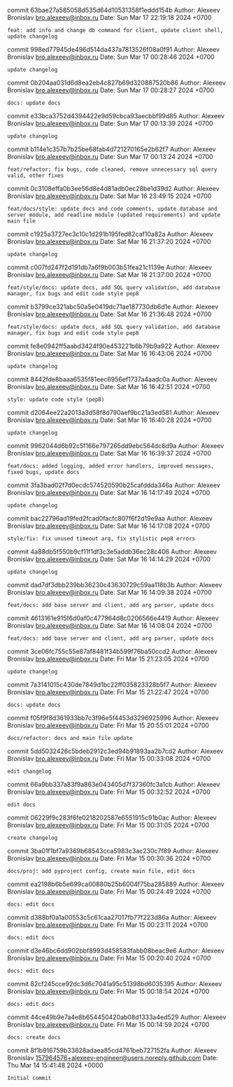 commit 63bae27a585058d535d64d10531358f1eddd154b
Author: Alexeev Bronislav <bro.alexeev@inbox.ru>
Date:   Sun Mar 17 22:19:18 2024 +0700

    feat: add info and change db command for client, update client shell, update changelog

commit 998ed77945de496d514da437a7813526f08a0f91
Author: Alexeev Bronislav <bro.alexeev@inbox.ru>
Date:   Sun Mar 17 00:28:46 2024 +0700

    update changelog

commit 0b204aa031d6d8ea2eb4c827b69d320887520b86
Author: Alexeev Bronislav <bro.alexeev@inbox.ru>
Date:   Sun Mar 17 00:28:27 2024 +0700

    docs: update docs

commit e33bca3752d4394422e9d59cbca93aecbbf99d85
Author: Alexeev Bronislav <bro.alexeev@inbox.ru>
Date:   Sun Mar 17 00:13:39 2024 +0700

    update changelog

commit b114e1c357b7b25be68fab4d721270165e2b62f7
Author: Alexeev Bronislav <bro.alexeev@inbox.ru>
Date:   Sun Mar 17 00:13:24 2024 +0700

    feat/refactor: fix bugs, code cleaned, remove unnecessary sql query valid, other fixes

commit 0c3108effa0b3ee56d8e4d81adb0ec28be1d39d2
Author: Alexeev Bronislav <bro.alexeev@inbox.ru>
Date:   Sat Mar 16 23:49:15 2024 +0700

    feat/docs/style: update docs and code comments, update database and server module, add readline module (updated requirements) and update main file

commit c1925a3727ec3c10c1d291b195fed82caf10a82a
Author: Alexeev Bronislav <bro.alexeev@inbox.ru>
Date:   Sat Mar 16 21:37:20 2024 +0700

    update changelog

commit c007fd247f2d191db7a6f9b003b51fea21c1139e
Author: Alexeev Bronislav <bro.alexeev@inbox.ru>
Date:   Sat Mar 16 21:37:00 2024 +0700

    feat/style/docs: update docs, add SQL query validation, add database manager, fix bugs and edit code style pep8

commit b3799ce321abc50a5e0419dc71ae187730db6d1e
Author: Alexeev Bronislav <bro.alexeev@inbox.ru>
Date:   Sat Mar 16 21:36:48 2024 +0700

    feat/style/docs: update docs, add SQL query validation, add database manager, fix bugs and edit code style pep8

commit fe8e0942ff5aabd3424f90e453221b6b79b9a922
Author: Alexeev Bronislav <bro.alexeev@inbox.ru>
Date:   Sat Mar 16 16:43:06 2024 +0700

    update changelog

commit 8442fde8baaa6535f81eec6956ef1737a4aadc0a
Author: Alexeev Bronislav <bro.alexeev@inbox.ru>
Date:   Sat Mar 16 16:42:51 2024 +0700

    style: update code style (pep8)

commit d2064ee22a2013a3d58f8d790aef9bc21a3ed581
Author: Alexeev Bronislav <bro.alexeev@inbox.ru>
Date:   Sat Mar 16 16:40:28 2024 +0700

    update changelog

commit 9962044d6b92c5f166e797265dd9ebc564dc6d9a
Author: Alexeev Bronislav <bro.alexeev@inbox.ru>
Date:   Sat Mar 16 16:39:37 2024 +0700

    feat/docs: added logging, added error handlers, improved messages, fixed bugs, update docs

commit 3fa3bad02f7d0ecdc574520590b25cafddda346a
Author: Alexeev Bronislav <bro.alexeev@inbox.ru>
Date:   Sat Mar 16 14:17:49 2024 +0700

    update changelog

commit bac22796ad19fed2fcad0facfc807f6f2d19e9aa
Author: Alexeev Bronislav <bro.alexeev@inbox.ru>
Date:   Sat Mar 16 14:17:08 2024 +0700

    style/fix: fix unused timeout arg, fix stylistic pep8 errors

commit 4a88db5f550b9cf11f1df3c3e5addb36ec28c406
Author: Alexeev Bronislav <bro.alexeev@inbox.ru>
Date:   Sat Mar 16 14:14:29 2024 +0700

    update changelog

commit dad7df3dbb239bb36230c43630729c59aa118b3b
Author: Alexeev Bronislav <bro.alexeev@inbox.ru>
Date:   Sat Mar 16 14:09:38 2024 +0700

    feat/docs: add base server and client, add arg parser, update docs

commit 4613161e915f6d0af0c477964d8c0206566e4419
Author: Alexeev Bronislav <bro.alexeev@inbox.ru>
Date:   Sat Mar 16 14:08:04 2024 +0700

    feat/docs: add base server and client, add arg parser, update docs

commit 3ce06fc755c55e87af8481f34b599f76ba50ccd2
Author: Alexeev Bronislav <bro.alexeev@inbox.ru>
Date:   Fri Mar 15 21:23:05 2024 +0700

    update changelog

commit 7a3141015c430de7849d1bc22ff035823328b5f7
Author: Alexeev Bronislav <bro.alexeev@inbox.ru>
Date:   Fri Mar 15 21:22:47 2024 +0700

    docs: update docs

commit f05f9f8d361933bb7c3f96e5f4453d3296925996
Author: Alexeev Bronislav <bro.alexeev@inbox.ru>
Date:   Fri Mar 15 20:55:01 2024 +0700

    docs/refactor: docs and main file update

commit 5dd5032426c5bdeb2912c3ed94b91893aa2b7cd2
Author: Alexeev Bronislav <bro.alexeev@inbox.ru>
Date:   Fri Mar 15 00:33:08 2024 +0700

    edit changelog

commit 66a9bb337a83f9a863e043405d7f37360fc3a1cb
Author: Alexeev Bronislav <bro.alexeev@inbox.ru>
Date:   Fri Mar 15 00:32:52 2024 +0700

    edit docs

commit 06229f9c283f6fe0218202587e6551915c91b0ac
Author: Alexeev Bronislav <bro.alexeev@inbox.ru>
Date:   Fri Mar 15 00:31:05 2024 +0700

    create changelog

commit 3ba01f1bf7a9369b68543cca5983c3ac230c7f89
Author: Alexeev Bronislav <bro.alexeev@inbox.ru>
Date:   Fri Mar 15 00:30:36 2024 +0700

    docs/proj: add pyproject config, create main file, edit docs

commit ea2198b6b5e699ca00880b25b6004f75ba285889
Author: Alexeev Bronislav <bro.alexeev@inbox.ru>
Date:   Fri Mar 15 00:24:49 2024 +0700

    docs: edit docs

commit d388bf0a1a00553c5c61caa27017fb77f223d86a
Author: Alexeev Bronislav <bro.alexeev@inbox.ru>
Date:   Fri Mar 15 00:23:11 2024 +0700

    docs: edit docs

commit d3e46bc6dd902bbf8993d458583fabb08beac9e6
Author: Alexeev Bronislav <bro.alexeev@inbox.ru>
Date:   Fri Mar 15 00:20:40 2024 +0700

    docs: edit docs

commit 82cf245cce92dc3d6c7041a95c51398bd6035395
Author: Alexeev Bronislav <bro.alexeev@inbox.ru>
Date:   Fri Mar 15 00:18:54 2024 +0700

    docs: edit docs

commit 44ce49b9e7a4e8b654450420ab08d1333a4ed529
Author: Alexeev Bronislav <bro.alexeev@inbox.ru>
Date:   Fri Mar 15 00:14:59 2024 +0700

    docs: create docs

commit 8f1b916759b33828adaea85cd4761beb727152fa
Author: Alexeev Bronislav <157964576+alexeev-engineer@users.noreply.github.com>
Date:   Thu Mar 14 15:41:48 2024 +0000

    Initial commit
